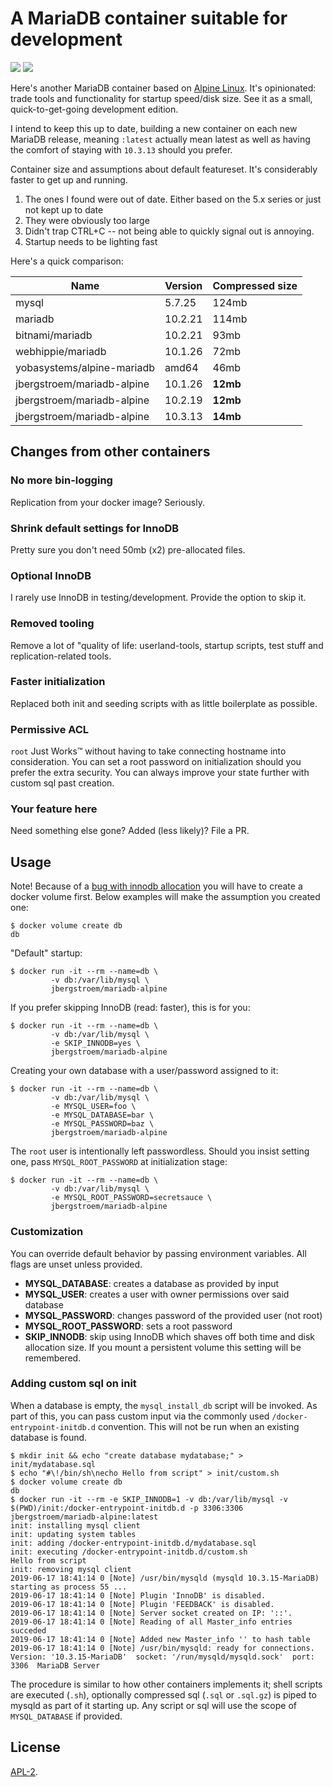 # A MariaDB container suitable for development

[![](https://images.microbadger.com/badges/version/jbergstroem/mariadb-alpine.svg)](https://microbadger.com/images/jbergstroem/mariadb-alpine) [![](https://images.microbadger.com/badges/image/jbergstroem/mariadb-alpine.svg)](https://microbadger.com/images/jbergstroem/mariadb-alpine)

Here's another MariaDB container based on [Alpine Linux][1]. It's opinionated: trade tools and functionality for startup speed/disk size. See it as a small, quick-to-get-going development edition.

I intend to keep this up to date, building a new container on each new MariaDB release, meaning `:latest` actually mean latest as well as having the comfort of staying with `10.3.13` should you prefer.

Container size and assumptions about default featureset. It's considerably faster to get up and running.

1. The ones I found were out of date. Either based on the 5.x series or just not kept up to date
2. They were obviously too large
3. Didn't trap CTRL+C -- not being able to quickly signal out is annoying.
4. Startup needs to be lighting fast

Here's a quick comparison:

| Name                       | Version | Compressed size |
| -------------------------- | ------- | --------------- |
| mysql                      | 5.7.25  | 124mb           |
| mariadb                    | 10.2.21 | 114mb           |
| bitnami/mariadb            | 10.2.21 | 93mb            |
| webhippie/mariadb          | 10.1.26 | 72mb            |
| yobasystems/alpine-mariadb | amd64   | 46mb            |
| jbergstroem/mariadb-alpine | 10.1.26 | **12mb**        |
| jbergstroem/mariadb-alpine | 10.2.19 | **12mb**        |
| jbergstroem/mariadb-alpine | 10.3.13 | **14mb**        |

## Changes from other containers

### No more bin-logging

Replication from your docker image? Seriously.

### Shrink default settings for InnoDB

Pretty sure you don't need 50mb (x2) pre-allocated files.

### Optional InnoDB

I rarely use InnoDB in testing/development. Provide the option to skip it.

### Removed tooling

Remove a lot of "quality of life: userland-tools, startup scripts, test stuff and replication-related tools.

### Faster initialization

Replaced both init and seeding scripts with as little boilerplate as possible.

### Permissive ACL

`root` Just Works™️ without having to take connecting hostname into consideration. You can set a root password on initialization should you prefer the extra security. You can always improve your state further with custom sql past creation.

### Your feature here

Need something else gone? Added (less likely)? File a PR.

## Usage

Note! Because of a [bug with innodb allocation][2] you will have to create a docker volume first. Below examples will make the assumption you created one:

```console
$ docker volume create db
db
```

"Default" startup:

```console
$ docker run -it --rm --name=db \
         -v db:/var/lib/mysql \
         jbergstroem/mariadb-alpine
```

If you prefer skipping InnoDB (read: faster), this is for you:

```console
$ docker run -it --rm --name=db \
         -v db:/var/lib/mysql \
         -e SKIP_INNODB=yes \
         jbergstroem/mariadb-alpine
```

Creating your own database with a user/password assigned to it:

```console
$ docker run -it --rm --name=db \
         -v db:/var/lib/mysql \
         -e MYSQL_USER=foo \
         -e MYSQL_DATABASE=bar \
         -e MYSQL_PASSWORD=baz \
         jbergstroem/mariadb-alpine
```

The `root` user is intentionally left passwordless. Should you insist setting one, pass `MYSQL_ROOT_PASSWORD` at initialization stage:

```console
$ docker run -it --rm --name=db \
         -v db:/var/lib/mysql \
         -e MYSQL_ROOT_PASSWORD=secretsauce \
         jbergstroem/mariadb-alpine
```

### Customization

You can override default behavior by passing environment variables. All flags
are unset unless provided.

-  **MYSQL_DATABASE**: creates a database as provided by input
-  **MYSQL_USER**: creates a user with owner permissions over said database
-  **MYSQL_PASSWORD**: changes password of the provided user (not root)
-  **MYSQL_ROOT_PASSWORD**: sets a root password
-  **SKIP_INNODB**: skip using InnoDB which shaves off both time and
   disk allocation size. If you mount a persistent volume
   this setting will be remembered.

### Adding custom sql on init

When a database is empty, the `mysql_install_db` script will be invoked. As part of this, you can pass custom input via the commonly used `/docker-entrypoint-initdb.d` convention. This will not be run when an existing database is found.

```console
$ mkdir init && echo "create database mydatabase;" > init/mydatabase.sql
$ echo "#\!/bin/sh\necho Hello from script" > init/custom.sh
$ docker volume create db
db
$ docker run -it --rm -e SKIP_INNODB=1 -v db:/var/lib/mysql -v $(PWD)/init:/docker-entrypoint-initdb.d -p 3306:3306 jbergstroem/mariadb-alpine:latest
init: installing mysql client
init: updating system tables
init: adding /docker-entrypoint-initdb.d/mydatabase.sql
init: executing /docker-entrypoint-initdb.d/custom.sh
Hello from script
init: removing mysql client
2019-06-17 18:41:14 0 [Note] /usr/bin/mysqld (mysqld 10.3.15-MariaDB) starting as process 55 ...
2019-06-17 18:41:14 0 [Note] Plugin 'InnoDB' is disabled.
2019-06-17 18:41:14 0 [Note] Plugin 'FEEDBACK' is disabled.
2019-06-17 18:41:14 0 [Note] Server socket created on IP: '::'.
2019-06-17 18:41:14 0 [Note] Reading of all Master_info entries succeded
2019-06-17 18:41:14 0 [Note] Added new Master_info '' to hash table
2019-06-17 18:41:14 0 [Note] /usr/bin/mysqld: ready for connections.
Version: '10.3.15-MariaDB'  socket: '/run/mysqld/mysqld.sock'  port: 3306  MariaDB Server
```

The procedure is similar to how other containers implements it; shell scripts are executed (`.sh`), optionally compressed sql (`.sql` or `.sql.gz`) is piped to mysqld as part of it starting up. Any script or sql will use the scope of `MYSQL_DATABASE` if provided.

## License

[APL-2](./LICENSE).

[1]: https://alpinelinux.org
[2]: https://github.com/jbergstroem/mariadb-alpine/issues/1
